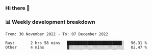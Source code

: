 ### Hi there 👋

### 📊 Weekly development breakdown
<!--START_SECTION:waka-->

```text
From: 30 November 2022 - To: 07 December 2022

Rust       2 hrs 58 mins   ████████████████████████░   96.31 %
Other      4 mins          ▓░░░░░░░░░░░░░░░░░░░░░░░░   02.47 %
```

<!--END_SECTION:waka-->

